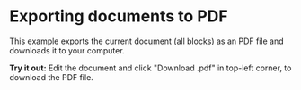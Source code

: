 # Exporting documents to PDF

This example exports the current document (all blocks) as an PDF file and downloads it to your computer.

**Try it out:** Edit the document and click "Download .pdf" in top-left corner, to download the PDF file.
